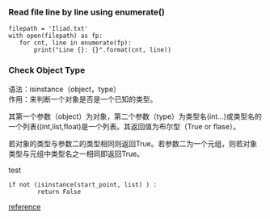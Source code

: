 ### Read file line by line using enumerate()
```
filepath = 'Iliad.txt'  
with open(filepath) as fp:  
   for cnt, line in enumerate(fp):
       print("Line {}: {}".format(cnt, line))
```


### Check Object Type

语法：isinstance（object，type）   
作用：来判断一个对象是否是一个已知的类型。  

其第一个参数（object）为对象，第二个参数（type）为类型名(int…)或类型名的一个列表((int,list,float)是一个列表。其返回值为布尔型（True or flase）。  

若对象的类型与参数二的类型相同则返回True。若参数二为一个元组，则若对象类型与元组中类型名之一相同即返回True。  

test

```
if not (isinstance(start_point, list) ) :
        return False
```
[reference](http://blog.csdn.net/wanglei_storage/article/details/52849081)
